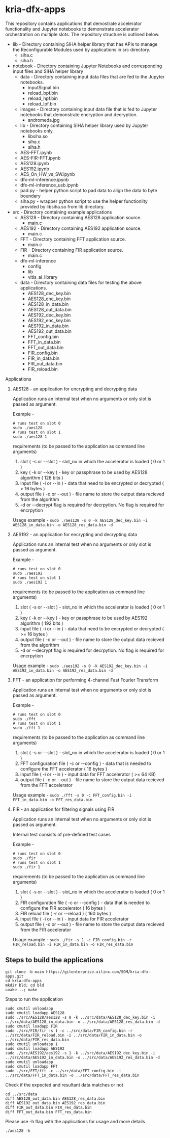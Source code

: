 # kria-dfx-apps
This repository contains applications that demostrate accelerator functionality and Jupyter notebooks to demonstrate accelerator orchestration on multiple slots.
The repository structure is outlined below. 

* lib - Directory containing SIHA helper library that has APIs to manage the Reconfigurable Modules used by applications in src directory.
	* siha.c
	* siha.h
* notebook - Directory containing Jupyter Notebooks and corresponding input files and SIHA helper library
	* data - Directory containing input data files that are fed to the Jupyter notebooks.
	  * inputSignal.bin
	  * reload_bpf.bin
	  * reload_hpf.bin
	  * reload_lpf.bin
	* images - Directory containing input data file that is fed to Jupyter notebooks that demonstrate encryption and decryption.
		* andromeda.jpg
	* lib - Directory containing SIHA helper library used by Jupyter notebooks only.
	  * libsiha.so
	  * siha.c
	  * siha.h
	* AES-FFT.ipynb
	* AES-FIR-FFT.ipynb
	* AES128.ipynb
	* AES192.ipynb
	* AES_On_HW_vs_SW.ipynb
	* dfx-ml-inference.ipynb
	* dfx-ml-inference_usb.ipynb
	* pad.py  - helper python script to pad data to align the data to byte boundary
	* siha.py - wrapper python script to use the helper functionlity provided by libsiha.so from lib directory.
* src - Directory containing example applications
	* AES128 - Directory containing AES128 application source.
	  * main.c
	* AES192 - Directory containing AES192 application source.
	  * main.c
	* FFT - Directory containing FFT application source.
	  * main.c
	* FIR - Directory containing FIR application source.
	  * main.c
	* dfx-ml-inference 
	  * config 
	  * lib
	  * vitis_ai_library
  	* data - Directory containing data files for testing the above applications.
	  * AES128_dec_key.bin 
	  * AES128_enc_key.bin 
	  * AES128_in_data.bin 
	  * AES128_out_data.bin 
	  * AES192_dec_key.bin 
	  * AES192_enc_key.bin 
	  * AES192_in_data.bin 
	  * AES192_out_data.bin 
	  * FFT_config.bin 
	  * FFT_in_data.bin 
	  * FFT_out_data.bin 
	  * FIR_config.bin 
	  * FIR_in_data.bin 
	  * FIR_out_data.bin 
	  * FIR_reload.bin

Applications

1. AES128 - an application for encrypting and decrypting data
	
	Application runs an internal test when no arguments or only slot is passed as argument. 
	
	Example - 
	```
	# runs test on slot 0
	sudo ./aes128
	# runs test on slot 1
	sudo ./aes128 1
	```
	
	requirements (to be passed to the application as command line arguments)
	1. slot ( -s or --slot ) - slot_no in which the accelerator is loaded ( 0 or 1 ) 
	2. key ( -k or --key ) - key or passphrase to be used by AES128 algorithm ( 128 bits )
	3. input file ( -i or --in ) - data that need to be encrypted or decrypted ( > 16 bytes )
	4. output file ( -o or --out ) - file name to store the output data recieved from the algorithm
	5. -d or --decrypt flag is required for decrpytion. No flag is required for encrpytion

	Usage example - ```sudo ./aes128 -s 0 -k AES128_dec_key.bin -i AES128_in_data.bin -o AES128_res_data.bin -d```


2. AES192 - an application for encrypting and decrypting data

	Application runs an internal test when no arguments or only slot is passed as argument. 
	
	Example - 
	```
	# runs test on slot 0
	sudo ./aes192
	# runs test on slot 1
	sudo ./aes192 1
	```

	requirements (to be passed to the application as command line arguments) 
	1. slot ( -s or --slot ) - slot_no in which the accelerator is loaded ( 0 or 1 ) 
	2. key ( -k or --key ) - key or passphrase to be used by AES192 algorithm ( 192 bits )
	3. input file ( -i or --in ) - data that need to be encrypted or decrypted ( >= 16 bytes )
	4. output file ( -o or --out ) - file name to store the output data recieved from the algorithm
	5. -d or --decrypt flag is required for decrpytion. No flag is required for encrpytion

	Usage example - ```sudo ./aes192 -s 0 -k AES192_dec_key.bin -i AES192_in_data.bin -o AES192_res_data.bin -d```

 
3. FFT - an application for performing 4-channel Fast Fourier Transform

	Application runs an internal test when no arguments or only slot is passed as argument. 
	
	Example - 
	```
	# runs test on slot 0
	sudo ./fft
	# runs test on slot 1
	sudo ./fft 1
	```

	requirements (to be passed to the application as command line arguments)
	1. slot ( -s or --slot ) - slot_no in which the accelerator is loaded ( 0 or 1 ) 
	2. FFT configuration file ( -c or --config ) - data that is needed to configure the FFT accelerator ( 16 bytes )
	3. input file ( -i or --in ) - input data for FFT accelerator ( >= 64 KB)
	4. output file ( -o or --out ) - file name to store the output data recieved from the FFT accelerator

	Usage example - ```sudo ./fft -s 0 -c FFT_config.bin -i FFT_in_data.bin -o FFT_res_data.bin```

4. FIR - an application for filtering signals using FIR

	Application runs an internal test when no arguments or only slot is passed as argument. 
	
	Internal test consists of pre-defined test cases
	
	Example - 
	```
	# runs test on slot 0
	sudo ./fir
	# runs test on slot 1
	sudo ./fir 1
	```
	
	requirements (to be passed to the application as command line arguments)
	1. slot ( -s or --slot ) - slot_no in which the accelerator is loaded ( 0 or 1 ) 
	2. FIR configuration file ( -c or --config ) - data that is needed to configure the FIR accelerator ( 16 bytes )
	3. FIR reload file ( -r or --reload ) ( 160 bytes )
	4. input file ( -i or --in ) - input data for FIR accelerator
	5. output file ( -o or --out ) - file name to store the output data recieved from the FIR accelerator

	Usage example - ```sudo ./fir -s 1 -c FIR_config.bin -r FIR_reload.bin -i FIR_in_data.bin -o FIR_res_data.bin```


## Steps to build the applications
```
git clone -b main https://gitenterprise.xilinx.com/SOM/kria-dfx-apps.git
cd kria-dfx-apps
mkdir bld; cd bld
cmake ..; make
```

Steps to run the application
```
sudo xmutil unloadapp
sudo xmutil loadapp AES128
sudo ./src/AES128/aes128 -s 0 -k ../src/data/AES128_dec_key.bin -i ../src/data/AES128_in_data.bin -o ../src/data/AES128_res_data.bin -d
sudo xmutil loadapp FIR
sudo ./src/FIR/fir -s 1 -c ../src/data/FIR_config.bin -r ../src/data/FIR_reload.bin -i ../src/data/FIR_in_data.bin -o ../src/data/FIR_res_data.bin
sudo xmutil unloadapp 1
sudo xmutil loadapp AES192
sudo ./src/AES192/aes192 -s 1 -k ../src/data/AES192_dec_key.bin -i ../src/data/AES192_in_data.bin -o ../src/data/AES192_res_data.bin -d
sudo xmutil unloadapp 
sudo xmutil loadapp FFT
sudo ./src/FFT/fft -c ../src/data/FFT_config.bin -i ../src/data/FFT_in_data.bin -o ../src/data/FFT_res_data.bin
```

Check if the expected and resultant data matches or not
```
cd ../src/data
diff AES128_out_data.bin AES128_res_data.bin
diff AES192_out_data.bin AES192_res_data.bin
diff FIR_out_data.bin FIR_res_data.bin
diff FFT_out_data.bin FFT_res_data.bin
```

Please use -h flag with the applications for usage and more details
```
./aes128 -h
```
